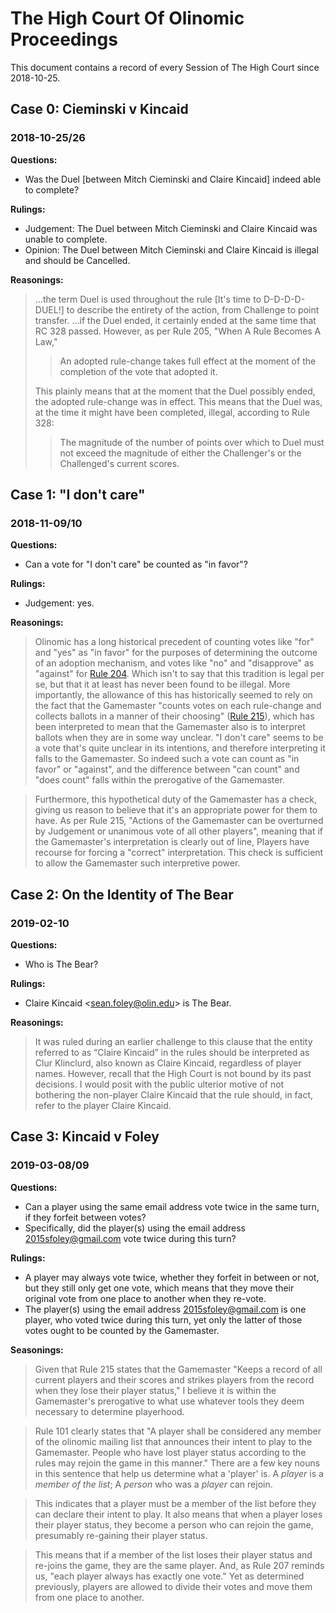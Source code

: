 # The High Court Of Olinomic Proceedings
This document contains a record of every Session of The High Court since 2018-10-25.

## Case 0: Cieminski v Kincaid
### 2018-10-25/26

**Questions:**
- Was the Duel [between Mitch Cieminski and Claire Kincaid] indeed able to complete?

**Rulings:**
- Judgement: The Duel between Mitch Cieminski and Claire Kincaid was unable to complete.
- Opinion: The Duel between Mitch Cieminski and Claire Kincaid is illegal and should be Cancelled.

**Reasonings:**
> …the term Duel is used throughout the rule \[It's time to D-D-D-D-DUEL!\] to describe the entirety of the action, from Challenge to point transfer. …if the Duel ended, it certainly ended at the same time that RC 328 passed. However, as per Rule 205, "When A Rule Becomes A Law,"
> 
> > An adopted rule-change takes full effect at the moment of the completion of the vote that adopted it.
> 
> This plainly means that at the moment that the Duel possibly ended, the adopted rule-change was in effect. This means that the Duel was, at the time it might have been completed, illegal, according to Rule 328:
> 
> > The magnitude of the number of points over which to Duel must not exceed the magnitude of either the Challenger's or the Challenged's current scores.

## Case 1: "I don't care"
### 2018-11-09/10

**Questions:**
- Can a vote for "I don't care" be counted as "in favor"?

**Rulings:**
- Judgement: yes.

**Reasonings:**
> Olinomic has a long historical precedent of counting votes like "for" and "yes" as "in favor" for the purposes of determining the outcome of an adoption mechanism, and votes like "no" and "disapprove" as "against" for [Rule 204](https://github.com/olin/olinomic/blob/master/rules.md#204). Which isn't to say that this tradition is legal per se, but that it at least has never been found to be illegal. More importantly, the allowance of this has historically seemed to rely on the fact that the Gamemaster "counts votes on each rule-change and collects ballots in a manner of their choosing" ([Rule 215](https://github.com/olin/olinomic/blob/master/rules.md#215)), which has been interpreted to mean that the Gamemaster also is to interpret ballots when they are in some way unclear. "I don't care" seems to be a vote that's quite unclear in its intentions, and therefore interpreting it falls to the Gamemaster. So indeed such a vote can count as "in favor" or "against", and the difference between "can count" and "does count" falls within the prerogative of the Gamemaster.

> Furthermore, this hypothetical duty of the Gamemaster has a check, giving us reason to believe that it's an appropriate power for them to have. As per Rule 215, "Actions of the Gamemaster can be overturned by Judgement or unanimous vote of all other players", meaning that if the Gamemaster's interpretation is clearly out of line, Players have recourse for forcing a "correct" interpretation. This check is sufficient to allow the Gamemaster such interpretive power.

## Case 2: On the Identity of The Bear
### 2019-02-10

**Questions:**
- Who is The Bear?

**Rulings:**
- Claire Kincaid \<<sean.foley@olin.edu>\> is The Bear.

**Reasonings:**
> It was ruled during an earlier challenge to this clause that the entity referred to as “Claire Kincaid” in the rules should be interpreted as Clur Klinclurd, also known as Claire Kincaid, regardless of player names. However, recall that the High Court is not bound by its past decisions. I would posit with the public ulterior motive of not bothering the non-player Claire Kincaid that the rule should, in fact, refer to the player Claire Kincaid.

## Case 3: Kincaid v Foley
### 2019-03-08/09

**Questions:**
- Can a player using the same email address vote twice in the same turn, if they forfeit between votes?
- Specifically, did the player(s) using the email address 2015sfoley@gmail.com vote twice during this turn?

**Rulings:**
- A player may always vote twice, whether they forfeit in between or not, but they still only get one vote, which means that they move their original vote from one place to another when they re-vote.
- The player(s) using the email address 2015sfoley@gmail.com is one player, who voted twice during this turn, yet only the latter of those votes ought to be counted by the Gamemaster.

**Seasonings:**
> Given that Rule 215 states that the Gamemaster "Keeps a record of all current players and their scores and strikes players from the record when they lose their player status," I believe it is within the Gamemaster's prerogative to what use whatever tools they deem necessary to determine playerhood.

> Rule 101 clearly states that "A player shall be considered any member of the olinomic mailing list that announces their intent to play to the Gamemaster. People who have lost player status according to the rules may rejoin the game in this manner." There are a few key nouns in this sentence that help us determine what a 'player' is. 
> A _player_ is a _member of the list_; 
> A _person_ who was a _player_ can rejoin.

> This indicates that a player must be a member of the list before they can declare their intent to play. It also means that when a player loses their player status, they become a person who can rejoin the game, presumably re-gaining their player status.

> This means that if a member of the list loses their player status and re-joins the game, they are the same player. And, as Rule 207 reminds us, "each player always has exactly one vote." Yet as determined previously, players are allowed to divide their votes and move them from one place to another. 
